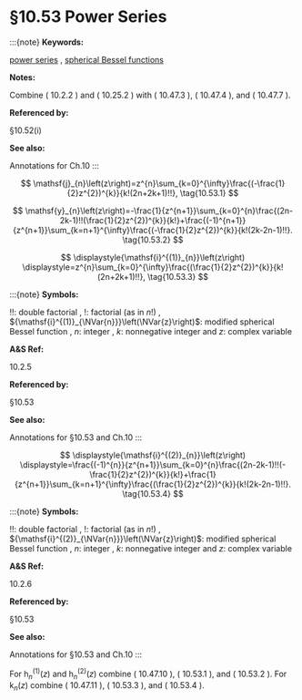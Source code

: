 # §10.53 Power Series

:::{note}
**Keywords:**

[power series](http://dlmf.nist.gov/search/search?q=power%20series) , [spherical Bessel functions](http://dlmf.nist.gov/search/search?q=spherical%20Bessel%20functions)

**Notes:**

Combine ( 10.2.2 ) and ( 10.25.2 ) with ( 10.47.3 ), ( 10.47.4 ), and ( 10.47.7 ).

**Referenced by:**

§10.52(i)

**See also:**

Annotations for Ch.10
:::


<a id="E1"></a>
$$
\mathsf{j}_{n}\left(z\right)=z^{n}\sum_{k=0}^{\infty}\frac{(-\frac{1}{2}z^{2})^{k}}{k!(2n+2k+1)!!}, \tag{10.53.1}
$$


<a id="E2"></a>
$$
\mathsf{y}_{n}\left(z\right)=-\frac{1}{z^{n+1}}\sum_{k=0}^{n}\frac{(2n-2k-1)!!(\frac{1}{2}z^{2})^{k}}{k!}+\frac{(-1)^{n+1}}{z^{n+1}}\sum_{k=n+1}^{\infty}\frac{(-\frac{1}{2}z^{2})^{k}}{k!(2k-2n-1)!!}. \tag{10.53.2}
$$

<a id="EGx1"></a>

$$
\displaystyle{\mathsf{i}^{(1)}_{n}}\left(z\right) \displaystyle=z^{n}\sum_{k=0}^{\infty}\frac{(\frac{1}{2}z^{2})^{k}}{k!(2n+2k+1)!!}, \tag{10.53.3}
$$

:::{note}
**Symbols:**

$!!$: double factorial , $!$: factorial (as in $n!$) , ${\mathsf{i}^{(1)}_{\NVar{n}}}\left(\NVar{z}\right)$: modified spherical Bessel function , $n$: integer , $k$: nonnegative integer and $z$: complex variable

**A&S Ref:**

10.2.5

**Referenced by:**

§10.53

**See also:**

Annotations for §10.53 and Ch.10
:::

$$
\displaystyle{\mathsf{i}^{(2)}_{n}}\left(z\right) \displaystyle=\frac{(-1)^{n}}{z^{n+1}}\sum_{k=0}^{n}\frac{(2n-2k-1)!!(-\frac{1}{2}z^{2})^{k}}{k!}+\frac{1}{z^{n+1}}\sum_{k=n+1}^{\infty}\frac{(\frac{1}{2}z^{2})^{k}}{k!(2k-2n-1)!!}. \tag{10.53.4}
$$

:::{note}
**Symbols:**

$!!$: double factorial , $!$: factorial (as in $n!$) , ${\mathsf{i}^{(2)}_{\NVar{n}}}\left(\NVar{z}\right)$: modified spherical Bessel function , $n$: integer , $k$: nonnegative integer and $z$: complex variable

**A&S Ref:**

10.2.6

**Referenced by:**

§10.53

**See also:**

Annotations for §10.53 and Ch.10
:::

For ${\mathsf{h}^{(1)}_{n}}\left(z\right)$ and ${\mathsf{h}^{(2)}_{n}}\left(z\right)$ combine ( 10.47.10 ), ( 10.53.1 ), and ( 10.53.2 ). For $\mathsf{k}_{n}\left(z\right)$ combine ( 10.47.11 ), ( 10.53.3 ), and ( 10.53.4 ).
